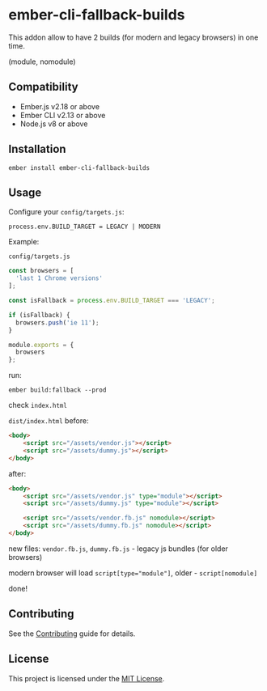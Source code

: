 ember-cli-fallback-builds
==============================================================================

This addon allow to have 2 builds (for modern and legacy browsers) in one time.

(module, nomodule)

Compatibility
------------------------------------------------------------------------------

* Ember.js v2.18 or above
* Ember CLI v2.13 or above
* Node.js v8 or above


Installation
------------------------------------------------------------------------------

```
ember install ember-cli-fallback-builds
```


Usage
------------------------------------------------------------------------------


Configure your `config/targets.js`:
```
process.env.BUILD_TARGET = LEGACY | MODERN
```

Example:

`config/targets.js`
```js
const browsers = [
  'last 1 Chrome versions'
];

const isFallback = process.env.BUILD_TARGET === 'LEGACY';

if (isFallback) {
  browsers.push('ie 11');
}

module.exports = {
  browsers
};
```

run:
```
ember build:fallback --prod
```

check `index.html`

`dist/index.html` before:

```html
<body>
    <script src="/assets/vendor.js"></script>
    <script src="/assets/dummy.js"></script>
</body>
```

after:

```html
<body>
    <script src="/assets/vendor.js" type="module"></script>
    <script src="/assets/dummy.js" type="module"></script>

    <script src="/assets/vendor.fb.js" nomodule></script>
    <script src="/assets/dummy.fb.js" nomodule></script>
</body>
```

new files: `vendor.fb.js`, `dummy.fb.js` - legacy js bundles (for older browsers)

modern browser will load `script[type="module"]`, older - `script[nomodule]`

done!


Contributing
------------------------------------------------------------------------------

See the [Contributing](CONTRIBUTING.md) guide for details.


License
------------------------------------------------------------------------------

This project is licensed under the [MIT License](LICENSE.md).
